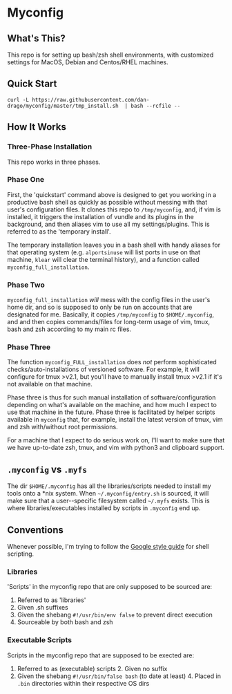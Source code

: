 # Myconfig

## What's This?

This repo is for setting up bash/zsh shell environments, with customized settings for MacOS, Debian and Centos/RHEL machines.

## Quick Start

`curl -L https://raw.githubusercontent.com/dan-drago/myconfig/master/tmp_install.sh  | bash --rcfile --`

## How It Works

### Three-Phase Installation

This repo works in three phases.

### Phase One

First, the 'quickstart' command above is designed to get you working in a productive bash shell as quickly as possible without messing with that user's configuration files. It clones this repo to `/tmp/myconfig`, and, if vim is installed, it triggers the installation of vundle and its plugins in the background, and then aliases vim to use all my settings/plugins. This is referred to as the 'temporary install'.

The temporary installation leaves you in a bash shell with handy aliases for that operating system (e.g. `alportsinuse` will list ports in use on that machine, `klear` will clear the terminal history), and a function called `myconfig_full_installation`.

### Phase Two

`myconfig_full_installation` *will* mess with the config files in the user's home dir, and so is supposed to only be run on accounts that are designated for me. Basically, it copies `/tmp/myconfig` to `$HOME/.myconfig`, and and then copies commands/files for long-term usage of vim, tmux, bash and zsh according to my main rc files.

### Phase Three

The function `myconfig_FULL_installation` does *not* perform sophisticated checks/auto-installations of versioned software. For example, it will configure for tmux >v2.1, but you'll have to manually install tmux >v2.1 if it's not available on that machine.

Phase three is thus for such manual installation of software/configuration depending on what's available on the machine, and how much I expect to use that machine in the future. Phase three is facilitated by helper scripts available in `myconfig` that, for example, install the latest version of tmux, vim and zsh with/without root permissions.

For a machine that I expect to do serious work on, I'll want to make sure that we have up-to-date zsh, tmux, and vim with python3 and clipboard support.


## `.myconfig` vs `.myfs`

The dir `$HOME/.myconfig` has all the libraries/scripts needed to install my tools onto a \*nix system. When `~/.myconfig/entry.sh` is sourced, it will make sure that a user--specific filesystem called `~/.myfs` exists. This is where libraries/executables installed by scripts in `.myconfig` end up.


## Conventions

Whenever possible, I'm trying to follow the [Google style guide](https://google.github.io/styleguide/shellguide.html) for shell scripting.

### Libraries

'Scripts' in the myconfig repo that are only supposed to be sourced are:

1. Referred to as 'libraries'
2. Given .sh suffixes
3. Given the shebang `#!/usr/bin/env false` to prevent direct execution
4. Sourceable by both bash and zsh

### Executable Scripts

Scripts in the myconfig repo that are supposed to be exected are:

1. Referred to as (executable) scripts
    2. Given no suffix
3. Given the shebang `#!/usr/bin/false bash` (to date at least)
    4. Placed in `.bin` directories within their respective OS dirs



